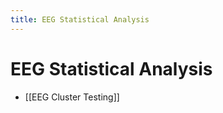 ```yaml
---
title: EEG Statistical Analysis
---
```


# EEG Statistical Analysis
- [[EEG Cluster Testing]]


























































